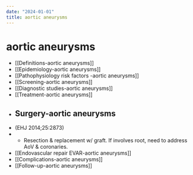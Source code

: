 ```yaml
---
date: "2024-01-01"
title: aortic aneurysms
---
```


# aortic aneurysms

- [[Definitions-aortic aneurysms]]
- [[Epidemiology-aortic aneurysms]]
- [[Pathophysiology  risk factors -aortic aneurysms]]
- [[Screening-aortic aneurysms]]
- [[Diagnostic studies-aortic aneurysms]]
- [[Treatment-aortic aneurysms]]
- ## Surgery-aortic aneurysms
- (EHJ 2014;25:2873)
- * Resection & replacement w/ graft. If involves root, need to address AoV & coronaries.
- [[Endovascular repair EVAR-aortic aneurysms]]
- [[Complications-aortic aneurysms]]
- [[Follow-up-aortic aneurysms]]
